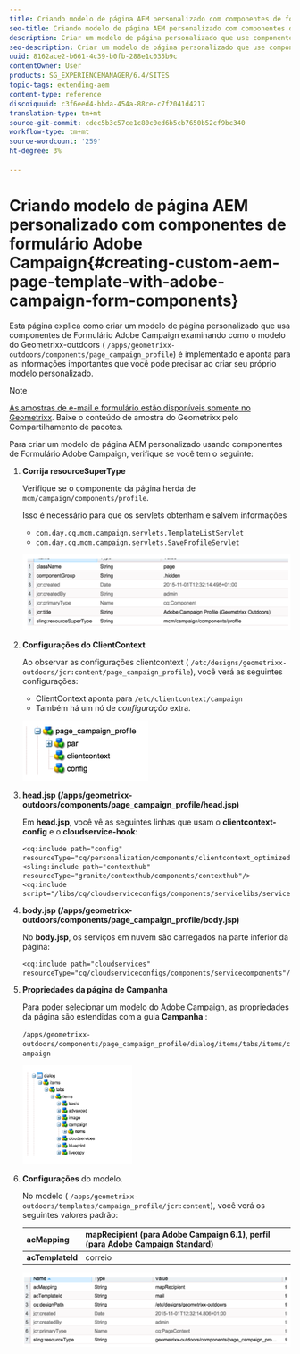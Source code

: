 ```yaml
---
title: Criando modelo de página AEM personalizado com componentes de formulário Adobe Campaign
seo-title: Criando modelo de página AEM personalizado com componentes de formulário Adobe Campaign
description: Criar um modelo de página personalizado que use componentes do Adobe Campaign Form
seo-description: Criar um modelo de página personalizado que use componentes do Adobe Campaign Form
uuid: 8162ace2-b661-4c39-b0fb-288e1c035b9c
contentOwner: User
products: SG_EXPERIENCEMANAGER/6.4/SITES
topic-tags: extending-aem
content-type: reference
discoiquuid: c3f6eed4-bbda-454a-88ce-c7f2041d4217
translation-type: tm+mt
source-git-commit: cdec5b3c57ce1c80c0ed6b5cb7650b52cf9bc340
workflow-type: tm+mt
source-wordcount: '259'
ht-degree: 3%

---
```



# Criando modelo de página AEM personalizado com componentes de formulário Adobe Campaign{#creating-custom-aem-page-template-with-adobe-campaign-form-components}

Esta página explica como criar um modelo de página personalizado que usa componentes de Formulário [](/help/sites-authoring/adobe-campaign-components.md) Adobe Campaign examinando como o modelo do Geometrixx-outdoors ( `/apps/geometrixx-outdoors/components/page_campaign_profile`) é implementado e aponta para as informações importantes que você pode precisar ao criar seu próprio modelo personalizado.

>[!NOTE]
>
>[As amostras de e-mail e formulário estão disponíveis somente no Geometrixx](/help/sites-developing/we-retail.md). Baixe o conteúdo de amostra do Geometrixx pelo Compartilhamento de pacotes.

Para criar um modelo de página AEM personalizado usando componentes de Formulário Adobe Campaign, verifique se você tem o seguinte:

1. **Corrija resourceSuperType**

   Verifique se o componente da página herda de `mcm/campaign/components/profile`.

   Isso é necessário para que os servlets obtenham e salvem informações

   * `com.day.cq.mcm.campaign.servlets.TemplateListServlet`
   * `com.day.cq.mcm.campaign.servlets.SaveProfileServlet`

   ![chlimage_1-201](assets/chlimage_1-201.png)

1. **Configurações do ClientContext**

   Ao observar as configurações clientcontext ( `/etc/designs/geometrixx-outdoors/jcr:content/page_campaign_profile`), você verá as seguintes configurações:

   * ClientContext aponta para `/etc/clientcontext/campaign`
   * Também há um nó de *configuração* extra.

   ![chlimage_1-202](assets/chlimage_1-202.png)

1. **head.jsp (/apps/geometrixx-outdoors/components/page_campaign_profile/head.jsp)**

   Em **head.jsp**, você vê as seguintes linhas que usam o **clientcontext-config** e o **cloudservice-hook**:

   ```
   <cq:include path="config" resourceType="cq/personalization/components/clientcontext_optimized/config"/>
   <sling:include path="contexthub" resourceType="granite/contexthub/components/contexthub"/>
   <cq:include script="/libs/cq/cloudserviceconfigs/components/servicelibs/servicelibs.jsp"/>
   ```

1. **body.jsp (/apps/geometrixx-outdoors/components/page_campaign_profile/body.jsp)**

   No **body.jsp**, os serviços em nuvem são carregados na parte inferior da página:

   ```
   <cq:include path="cloudservices" resourceType="cq/cloudserviceconfigs/components/servicecomponents"/>
   ```

1. **Propriedades da página de Campanha**

   Para poder selecionar um modelo do Adobe Campaign, as propriedades da página são estendidas com a guia **Campanha** :

   `/apps/geometrixx-outdoors/components/page_campaign_profile/dialog/items/tabs/items/campaign`

   ![chlimage_1-203](assets/chlimage_1-203.png)

1. **Configurações** do modelo.

   No modelo ( `/apps/geometrixx-outdoors/templates/campaign_profile/jcr:content`), você verá os seguintes valores padrão:

   | **acMapping** | mapRecipient (para Adobe Campaign 6.1), perfil (para Adobe Campaign Standard) |
   |---|---|
   | **acTemplateId** | correio |

   ![chlimage_1-204](assets/chlimage_1-204.png)

